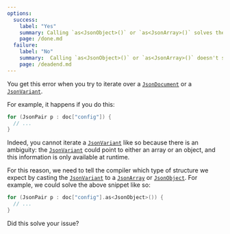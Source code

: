 ```yaml
---
options:
  success:
    label: "Yes"
    summary: Calling `as<JsonObject>()` or `as<JsonArray>()` solves the issue
    page: /done.md
  failure:
    label: "No"
    summary:  Calling `as<JsonObject>()` or `as<JsonArray>()` doesn't solve the issue
    page: /deadend.md
---
```


You get this error when you try to iterate over a [`JsonDocument`](/v7/api/jsondocument/) or a [`JsonVariant`](/v7/api/jsonvariant/).

For example, it happens if you do this:

```c++
for (JsonPair p : doc["config"]) {
  // ...
}
```

Indeed, you cannot iterate a [`JsonVariant`](/v7/api/jsonvariant/) like so because there is an ambiguity: the [`JsonVariant`](/v7/api/jsonvariant/) could point to either an array or an object, and this information is only available at runtime.

For this reason, we need to tell the compiler which type of structure we expect by casting the [`JsonVariant`](/v7/api/jsonvariant/) to a [`JsonArray`](/v7/api/jsonarray/) or [`JsonObject`](/v7/api/jsonobject/).
For example, we could solve the above snippet like so:

```c++
for (JsonPair p : doc["config"].as<JsonObject>()) {
  // ...
}
```

Did this solve your issue?
